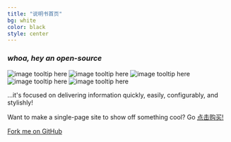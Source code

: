 ```yaml
---
title: "说明书首页"
bg: white
color: black
style: center
---
```


### *whoa, hey an open-source*
![image tooltip here](/img/um/images/um%20(1).jpg)
![image tooltip here](/img/um/images/um%20(2).jpg)
![image tooltip here](/img/um/images/um%20(3).jpg)
![image tooltip here](/img/um/images/um%20(4).jpg)
![image tooltip here](/img/um/images/um%20(5).jpg)

…it's focused on delivering information quickly, easily, configurably, and stylishly!

Want to make a single-page site to show off something cool? Go [点击购买!](https://veyun.github.io)

<span id="forkongithub">
  <a href="{{ site.source_link }}" class="bg-blue">
    Fork me on GitHub
  </a>
</span>

